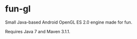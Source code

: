 fun-gl
======

Small Java-based Android OpenGL ES 2.0 engine made for fun.

Requires Java 7 and Maven 3.1.1.
